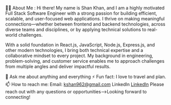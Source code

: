 👨‍💻 About Me :
Hi there! My name is Shan Khan, and I am a highly motivated Full Stack Software Engineer with a strong passion for building efficient, scalable, and user-focused web applications. I thrive on making meaningful connections—whether between frontend and backend technologies, across diverse teams and disciplines, or by applying technical solutions to real-world challenges.

With a solid foundation in React.js, JavaScript, Node.js, Express.js, and other modern technologies, I bring both technical expertise and a collaborative mindset to every project. My background in engineering, problem-solving, and customer service enables me to approach challenges from multiple angles and deliver impactful results.

💬 Ask me about anything and everything
⚡ Fun fact: I love to travel and plan.
📫 How to reach me:
Email: kshan962@gmail.com
LinkedIn [LinkedIn](https://www.linkedin.com/in/shan-khan-b47481241/)
Please reach out with any questions or opportunities-->Looking forward to connecting!

<!--
**kshan962/kshan962** is a ✨ _special_ ✨ repository because its `README.md` (this file) appears on your GitHub profile.

Here are some ideas to get you started:

- 🔭 I’m currently working on ...
- 🌱 I’m currently learning ...
- 👯 I’m looking to collaborate on ...
- 🤔 I’m looking for help with ...
- 💬 Ask me about ...
- 📫 How to reach me: ...
- 😄 Pronouns: ...
- ⚡ Fun fact: ...
-->
